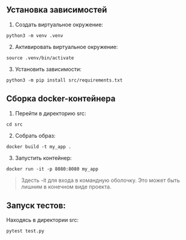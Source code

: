 ## Установка зависимостей

1. Создать виртуальное окружение:  
```
python3 -m venv .venv
```  

2. Активировать виртуальное окружение:  
```
source .venv/bin/activate
```  

3. Установить зависимости:
```
python3 -m pip install src/requirements.txt
```  

## Сборка docker-контейнера

1. Перейти в директорию src:
```
cd src
```

2. Собрать образ:  
```
docker build -t my_app .
```

3. Запустить контейнер:
```
docker run -it -p 8080:8080 my_app
```

> Здесть -it для входа в командную оболочку. Это может быть лишним в конечном виде проекта.

## Запуск тестов:

Находясь в директории src:
```
pytest test.py
```